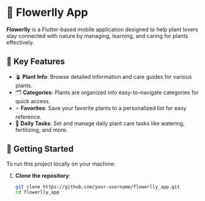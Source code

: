 # 🌿 Flowerlly App

**Flowerlly** is a Flutter-based mobile application designed to help plant lovers stay connected with nature by managing, learning, and caring for plants effectively.

## 🌱 Key Features

- 🪴 **Plant Info**: Browse detailed information and care guides for various plants.
- 🗂️ **Categories**: Plants are organized into easy-to-navigate categories for quick access.
- ⭐ **Favorites**: Save your favorite plants to a personalized list for easy reference.
- 📝 **Daily Tasks**: Set and manage daily plant care tasks like watering, fertilizing, and more.

## 🚀 Getting Started

To run this project locally on your machine:

1. **Clone the repository**:
   ```bash
   git clone https://github.com/your-username/flowerlly_app.git
   cd flowerlly_app
